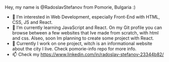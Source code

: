 Hey, my name is @RadoslavStefanov from Pomorie, Bulgaria :)
- 👀 I’m interested in Web Development, especially Front-End with HTML, CSS, JS and React. 
- 🌱 I’m currently learning JavaScript and React. On my Git profile you can browse between a few websites that Ive made from scratch, with html and css. Alseo, soon Im planning to create some project with React. 
- 💞️ Currently I work on one project, witch is an informational website about the city I live. Check pomorie-info repo for more info.
- 📫 Check my https://www.linkedin.com/in/radoslav-stefanov-23344b82/
